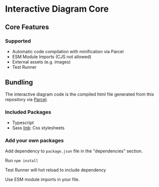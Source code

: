 # Interactive Diagram Core

## Core Features

### Supported

-   Automatic code compilation with minification via Parcel
-   ESM Module Imports (CJS not allowed)
-   External assets (e.g. images)
-   Test Runner

## Bundling

The interactive diagram code is the compiled html file generated from this repository via [Parcel](https://parceljs.org/).

### Included Packages

-   Typescript
-   Sass [link](https://sass-lang.com/): Css stylesheets

### Add your own packages

Add dependency to `package.json` file in the "dependencies" section.

Run `npm install`

Test Runner will hot reload to include dependency

Use ESM module imports in your file.

